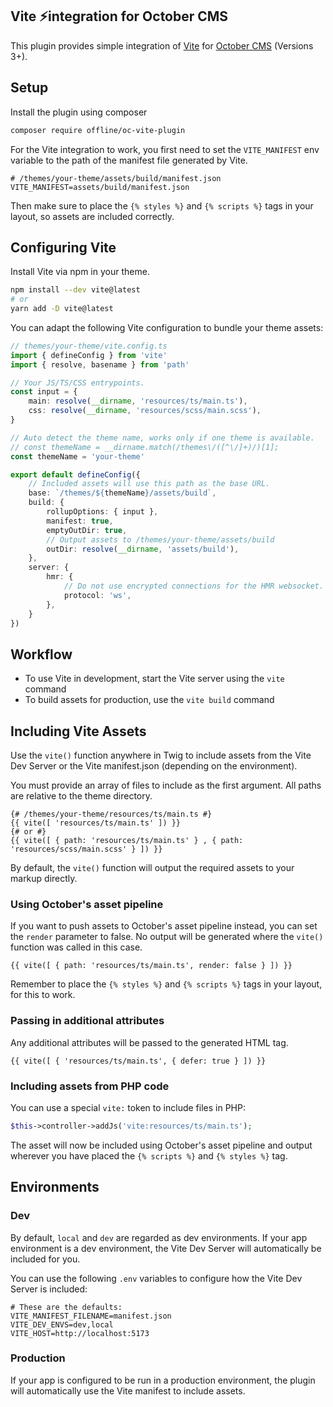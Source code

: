 ## Vite ⚡integration for October CMS

This plugin provides simple integration of [Vite](https://vitejs.dev/) for [October CMS](https://octobercms.com/) (Versions 3+).

## Setup

Install the plugin using composer

```bash
composer require offline/oc-vite-plugin
```

For the Vite integration to work, you first need to set the `VITE_MANIFEST`
env variable to the path of the manifest file generated by Vite.

```env
# /themes/your-theme/assets/build/manifest.json
VITE_MANIFEST=assets/build/manifest.json
```

Then make sure to place the `{% styles %}` and `{% scripts %}` tags in your layout,
so assets are included correctly.

## Configuring Vite

Install Vite via npm in your theme.

```bash
npm install --dev vite@latest
# or
yarn add -D vite@latest
```

You can adapt the following Vite configuration to bundle your theme assets:

```ts
// themes/your-theme/vite.config.ts
import { defineConfig } from 'vite'
import { resolve, basename } from 'path'

// Your JS/TS/CSS entrypoints.
const input = {
    main: resolve(__dirname, 'resources/ts/main.ts'),
    css: resolve(__dirname, 'resources/scss/main.scss'),
}

// Auto detect the theme name, works only if one theme is available.
// const themeName = __dirname.match(/themes\/([^\/]+)/)[1];
const themeName = 'your-theme'

export default defineConfig({
    // Included assets will use this path as the base URL.
    base: `/themes/${themeName}/assets/build`,
    build: {
        rollupOptions: { input },
        manifest: true,
        emptyOutDir: true,
        // Output assets to /themes/your-theme/assets/build
        outDir: resolve(__dirname, 'assets/build'),
    },
    server: {
        hmr: {
            // Do not use encrypted connections for the HMR websocket.
            protocol: 'ws',
        },
    }
})

```

## Workflow

* To use Vite in development, start the Vite server using the `vite` command
* To build assets for production, use the `vite build` command

## Including Vite Assets

Use the `vite()` function anywhere in Twig to include assets from the Vite Dev Server or the Vite manifest.json
(depending on the environment).

You must provide an array of files to include as the first argument.
All paths are relative to the theme directory.

```twig
{# /themes/your-theme/resources/ts/main.ts #}
{{ vite([ 'resources/ts/main.ts' ]) }}
{# or #}
{{ vite([ { path: 'resources/ts/main.ts' } , { path: 'resources/scss/main.scss' } ]) }}
```

By default, the `vite()` function will output the required assets to your markup directly.

### Using October's asset pipeline

If you want to push assets to October's asset pipeline instead, you can set the `render` parameter to false.
No output will be generated where the `vite()` function was called in this case.

```twig
{{ vite([ { path: 'resources/ts/main.ts', render: false } ]) }}
```

Remember to place the `{% styles %}` and `{% scripts %}` tags in your layout, for this to work.

### Passing in additional attributes

Any additional attributes will be passed to the generated HTML tag.

```twig
{{ vite([ { 'resources/ts/main.ts', { defer: true } ]) }}
```

### Including assets from PHP code

You can use a special `vite:` token to include files in PHP:

```php
$this->controller->addJs('vite:resources/ts/main.ts');
```

The asset will now be included using October's asset pipeline and output wherever you have placed the `{% scripts %}` and `{% styles %}` tag.


## Environments

### Dev

By default, `local` and `dev` are regarded as dev environments. If your app environment is a dev environment,
the Vite Dev Server will automatically be included for you.

You can use the following `.env` variables to configure how the Vite Dev Server is included:

```env
# These are the defaults:
VITE_MANIFEST_FILENAME=manifest.json
VITE_DEV_ENVS=dev,local
VITE_HOST=http://localhost:5173
```

### Production

If your app is configured to be run in a production environment, the plugin will automatically
use the Vite manifest to include assets.
